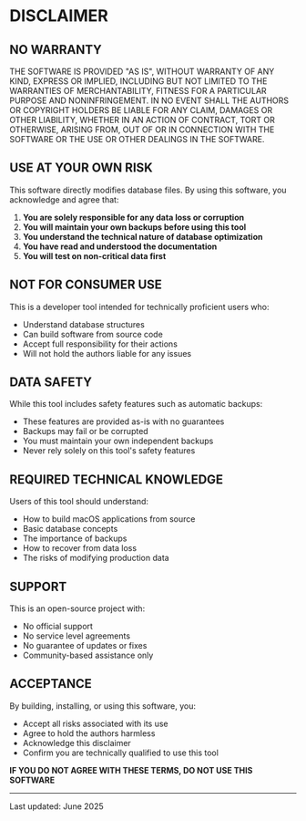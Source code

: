 # DISCLAIMER

## NO WARRANTY

THE SOFTWARE IS PROVIDED "AS IS", WITHOUT WARRANTY OF ANY KIND, EXPRESS OR IMPLIED, INCLUDING BUT NOT LIMITED TO THE WARRANTIES OF MERCHANTABILITY, FITNESS FOR A PARTICULAR PURPOSE AND NONINFRINGEMENT. IN NO EVENT SHALL THE AUTHORS OR COPYRIGHT HOLDERS BE LIABLE FOR ANY CLAIM, DAMAGES OR OTHER LIABILITY, WHETHER IN AN ACTION OF CONTRACT, TORT OR OTHERWISE, ARISING FROM, OUT OF OR IN CONNECTION WITH THE SOFTWARE OR THE USE OR OTHER DEALINGS IN THE SOFTWARE.

## USE AT YOUR OWN RISK

This software directly modifies database files. By using this software, you acknowledge and agree that:

1. **You are solely responsible for any data loss or corruption**
2. **You will maintain your own backups before using this tool**
3. **You understand the technical nature of database optimization**
4. **You have read and understood the documentation**
5. **You will test on non-critical data first**

## NOT FOR CONSUMER USE

This is a developer tool intended for technically proficient users who:
- Understand database structures
- Can build software from source code
- Accept full responsibility for their actions
- Will not hold the authors liable for any issues

## DATA SAFETY

While this tool includes safety features such as automatic backups:
- These features are provided as-is with no guarantees
- Backups may fail or be corrupted
- You must maintain your own independent backups
- Never rely solely on this tool's safety features

## REQUIRED TECHNICAL KNOWLEDGE

Users of this tool should understand:
- How to build macOS applications from source
- Basic database concepts
- The importance of backups
- How to recover from data loss
- The risks of modifying production data

## SUPPORT

This is an open-source project with:
- No official support
- No service level agreements  
- No guarantee of updates or fixes
- Community-based assistance only

## ACCEPTANCE

By building, installing, or using this software, you:
- Accept all risks associated with its use
- Agree to hold the authors harmless
- Acknowledge this disclaimer
- Confirm you are technically qualified to use this tool

**IF YOU DO NOT AGREE WITH THESE TERMS, DO NOT USE THIS SOFTWARE**

---

Last updated: June 2025
